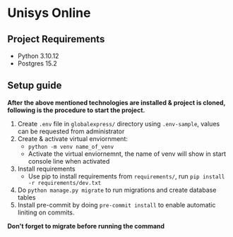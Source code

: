 # Unisys Online

## Project Requirements
- Python 3.10.12
- Postgres 15.2

## Setup guide
**After the above mentioned technologies are installed & project is cloned, following is the procedure to start the project.**

1. Create `.env`  file in `globalexpress/` directory using `.env-sample`, values can be requested from administrator
2. Create & activate virtual enviornment:
    - `python -m venv name_of_venv`
    - Activate the virtual enviornemnt, the name of venv will show in start console line when activated
4. Install requirements
    - Use pip to install requirements from `requirements/`, run `pip install -r requirements/dev.txt`
5.  Do `python manage.py migrate` to run migrations and create database tables
6.  Install pre-commit by doing `pre-commit install` to enable automatic liniting on commits.



**Don't forget to migrate before running the command**
